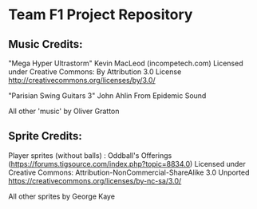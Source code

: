 <h1>Team F1 Project Repository</h1>


<h2>Music Credits:</h2>

"Mega Hyper Ultrastorm" Kevin MacLeod (incompetech.com)
Licensed under Creative Commons: By Attribution 3.0 License
http://creativecommons.org/licenses/by/3.0/

"Parisian Swing Guitars 3" John Ahlin
From Epidemic Sound

All other 'music' by Oliver Gratton

<h2>Sprite Credits:</h2>

Player sprites (without balls) : Oddball's Offerings (https://forums.tigsource.com/index.php?topic=8834.0)
Licensed under Creative Commons: Attribution-NonCommercial-ShareAlike 3.0 Unported
https://creativecommons.org/licenses/by-nc-sa/3.0/

All other sprites by George Kaye

